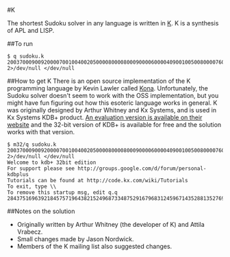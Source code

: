 #K

The shortest Sudoku solver in any language is written in [K](https://en.wikipedia.org/wiki/K_(programming_language)). K is a synthesis of APL and LISP.

##To run
```
$ q sudoku.k 200370009009200007001004002050000800008000900006000040900100500800007600400089001 2>/dev/null </dev/null
```

##How to get K
There is an open source implementation of the K programming language by Kevin Lawler called [Kona](https://github.com/kevinlawler/kona).  Unfortunately, the Sudoku solver doesn't seem to work with the OSS implementation, but you might have fun figuring out how this esoteric language works in general.  K was originally designed by Arthur Whitney and Kx Systems, and is used in Kx Systems KDB+ product.  [An evaluation version is available on their website](http://kx.com/software-download.php) and the 32-bit version of KDB+ is available for free and the solution works with that version.

```
$ m32/q sudoku.k 200370009009200007001004002050000800008000900006000040900100500800007600400089001 2>/dev/null </dev/null
Welcome to kdb+ 32bit edition
For support please see http://groups.google.com/d/forum/personal-kdbplus
Tutorials can be found at http://code.kx.com/wiki/Tutorials
To exit, type \\
To remove this startup msg, edit q.q
284375169639218457571964382152496873348752916796831245967143528813527694425689731
```

##Notes on the solution
 * Originally written by Arthur Whitney (the developer of K) and Attila Vrabecz.
 * Small changes made by Jason Nordwick.
 * Members of the K mailing list also suggested changes.